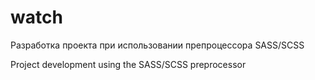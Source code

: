 # watch
Разработка проекта при использовании препроцессора SASS/SCSS

Project development using the SASS/SCSS preprocessor
